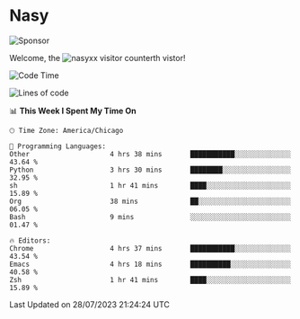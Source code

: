 # Nasy

<!--
<p align="center">
<img height="200" src="https://github-readme-stats.vercel.app/api?username=nasyxx&count_private=true&show_icons=true&theme=dracula&include_all_commits=true"/>
<img height="200" src="https://github-readme-stats.vercel.app/api/top-langs/?username=nasyxx&theme=dracula&hide=html,jupyter+notebook&count_private=true&show_icons=true"/>
</p>

  
----------------
-->

![Sponsor](https://img.shields.io/static/v1.svg?label=Sponsor&message=%E2%9D%A4&logo=GitHub&style=flat&color=pink)
 
Welcome, the ![nasyxx visitor counter](https://count.getloli.com/get/@nasyxx?theme=rule34)th vistor!
 
<!--START_SECTION:waka-->
![Code Time](http://img.shields.io/badge/Code%20Time-3%2C612%20hrs%2017%20mins-blue)

![Lines of code](https://img.shields.io/badge/From%20Hello%20World%20I%27ve%20Written-6.3%20million%20lines%20of%20code-blue)

📊 **This Week I Spent My Time On** 

```text
🕑︎ Time Zone: America/Chicago

💬 Programming Languages: 
Other                    4 hrs 38 mins       ███████████░░░░░░░░░░░░░░   43.64 % 
Python                   3 hrs 30 mins       ████████░░░░░░░░░░░░░░░░░   32.95 % 
sh                       1 hr 41 mins        ████░░░░░░░░░░░░░░░░░░░░░   15.89 % 
Org                      38 mins             ██░░░░░░░░░░░░░░░░░░░░░░░   06.05 % 
Bash                     9 mins              ░░░░░░░░░░░░░░░░░░░░░░░░░   01.47 % 

🔥 Editors: 
Chrome                   4 hrs 37 mins       ███████████░░░░░░░░░░░░░░   43.54 % 
Emacs                    4 hrs 18 mins       ██████████░░░░░░░░░░░░░░░   40.58 % 
Zsh                      1 hr 41 mins        ████░░░░░░░░░░░░░░░░░░░░░   15.89 % 
```


 Last Updated on 28/07/2023 21:24:24 UTC
<!--END_SECTION:waka-->

<!-- ![visitors](https://visitor-badge.laobi.icu/badge?page_id=nasyxx.nasyxx) -->
